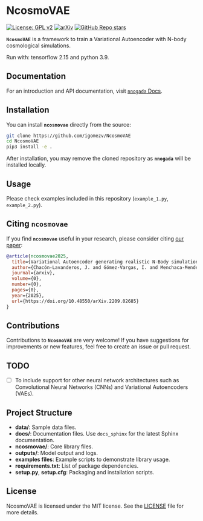 # NcosmoVAE

[![License: GPL v2](https://img.shields.io/badge/License-GPL_v2-blue.svg)](https://www.gnu.org/licenses/old-licenses/gpl-2.0.en.html)
[![arXiv](https://img.shields.io/badge/arXiv-2209.02685-b31b1b.svg)](https://doi.org/10.48550/arXiv.2209.02685)
[![GitHub Repo stars](https://img.shields.io/github/stars/igomezv/NcosmoVAE?style=social)](https://github.com/igomezv/NcosmoVAE)

**`NcosmoVAE`** is a framework to train a Variational Autoencoder with N-body cosmological simulations.

Run with: tensorflow 2.15 and python 3.9.

## Documentation

For an introduction and API documentation, visit [`nnogada` Docs](https://igomezv.github.io/NcosmoVAE).

## Installation

You can install **`ncosmovae`** directly from the source:

```bash
git clone https://github.com/igomezv/NcosmoVAE
cd NcosmoVAE
pip3 install -e .
```

After installation, you may remove the cloned repository as **`nnogada`** will be installed locally.

## Usage

Please check examples included in this repository (`example_1.py`, `example_2.py`).

## Citing `ncosmovae`

If you find **`ncosmovae`** useful in your research, please consider citing [our paper](https://arxiv.org/abs/2209.02685):

```bibtex
@article{ncosmovae2025,
  title={Variational Autoencoder generating realistic N-Body simulations for dark matter halos},
  author={Chacón-Lavanderos, J. and Gómez-Vargas, I. and Menchaca-Mendez, R. and Vázquez, J. A.},
  journal={arxiv},
  volume={0},
  number={0},
  pages={0},
  year={2025},
  url={https://doi.org/10.48550/arXiv.2209.02685}
}
```


## Contributions

Contributions to **`NcosmoVAE`** are very welcome! If you have suggestions for improvements or new features, feel free to create an issue or pull request.

## TODO

- [ ] To include support for other neural network architectures such as Convolutional Neural Networks (CNNs) and Variational Autoencoders (VAEs).

## Project Structure

- **data/**: Sample data files.
- **docs/**: Documentation files. Use `docs_sphinx` for the latest Sphinx documentation.
- **ncosmovae/**: Core library files.
- **outputs/**: Model output and logs.
- **examples files**: Example scripts to demonstrate library usage.
- **requirements.txt**: List of package dependencies.
- **setup.py**, **setup.cfg**: Packaging and installation scripts.

## License

NcosmoVAE is licensed under the MIT license. See the [LICENSE](LICENSE) file for more details.
